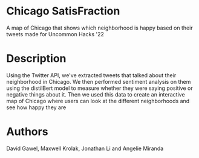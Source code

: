 # Chicago SatisFraction

A map of Chicago that shows which neighborhood is happy based on their tweets
made for Uncommon Hacks '22

# Description

Using the Twitter API, we've extracted tweets that talked about their neighborhood in Chicago. We then performed sentiment analysis on them using the distilBert model to measure whether they were saying positive or negative things about it. Then we used this data to create an interactive map of Chicago where users can look at the different neighborhoods and see how happy they are

# Authors
David Gawel, Maxwell Krolak, Jonathan Li and Angelie Miranda
